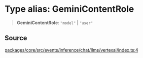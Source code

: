 # Type alias: GeminiContentRole

> **GeminiContentRole**: `"model"` \| `"user"`

## Source

[packages/core/src/events/inference/chat/llms/vertexai/index.ts:4](https://github.com/VictorS67/encre/blob/c09849eb59af073bf23be826a912f2ba4f635f93/packages/core/src/events/inference/chat/llms/vertexai/index.ts#L4)
